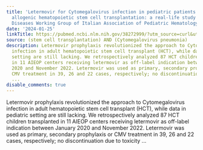 ```yaml
---
title: 'Letermovir for Cytomegalovirus infection in pediatric patients undergoing
  allogenic hematopoietic stem cell transplantation: a real-life study by the Infectious
  Diseases Working Group of Italian Association of Pediatric Hematology-Oncology (AIEOP)'
date: '2024-01-25'
linkTitle: https://pubmed.ncbi.nlm.nih.gov/38272999/?utm_source=curl&utm_medium=rss&utm_campaign=pubmed-2&utm_content=1jUKNaekwK5-jhnLOsYRQeEvu-lGfd382Ao3uOl7PziqjjxYZK&fc=20220919201732&ff=20240126170435&v=2.18.0
source: (stem cell transplantation) AND (Cytomegalovirus pneumonia)
description: Letermovir prophylaxis revolutionized the approach to Cytomegalovirus
  infection in adult hematopoietic stem cell transplant (HCT), while data in pediatric
  setting are still lacking. We retrospectively analyzed 87 HCT children transplanted
  in 11 AIEOP centers receiving letermovir as off-label indication between January
  2020 and November 2022. Letermovir was used as primary, secondary prophylaxis or
  CMV treatment in 39, 26 and 22 cases, respectively; no discontinuation due to toxicity
  ...
disable_comments: true
---
```

Letermovir prophylaxis revolutionized the approach to Cytomegalovirus infection in adult hematopoietic stem cell transplant (HCT), while data in pediatric setting are still lacking. We retrospectively analyzed 87 HCT children transplanted in 11 AIEOP centers receiving letermovir as off-label indication between January 2020 and November 2022. Letermovir was used as primary, secondary prophylaxis or CMV treatment in 39, 26 and 22 cases, respectively; no discontinuation due to toxicity ...